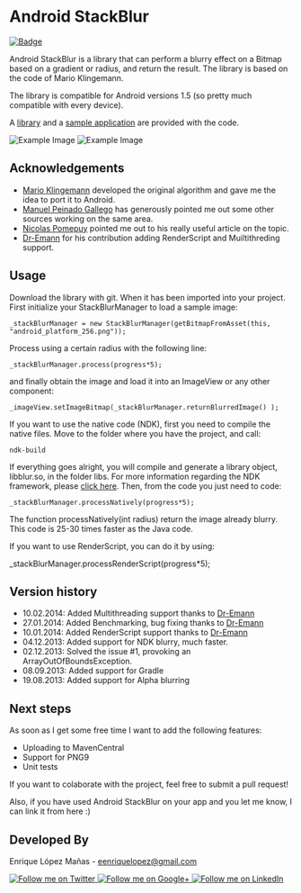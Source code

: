 Android StackBlur
=================
[![Badge](http://www.libtastic.com/static/osbadges/140.png)](http://www.libtastic.com/technology/140/)

Android StackBlur is a library that can perform a blurry effect on a Bitmap based on a gradient or radius, and return the result. The library is based on the code of Mario Klingemann. 

The library is compatible for Android versions 1.5 (so pretty much compatible with every device).

A [library][1] and a [sample application][2] are provided with the code.

![Example Image][3]
![Example Image][4]


Acknowledgements
--------------------
* [Mario Klingemann][5] developed the original algorithm and gave me the idea to port it to Android.
* [Manuel Peinado Gallego][6] has generously pointed me out some other sources working on the same area.
* [Nicolas Pomepuy][7] pointed me out to his really useful article on the topic.
* [Dr-Emann][9] for his contribution adding RenderScript and Muiltithreding support.

Usage
--------------------
Download the library with git. When it has been imported into your project. First initialize your StackBlurManager to load a sample image:

    _stackBlurManager = new StackBlurManager(getBitmapFromAsset(this, "android_platform_256.png"));

Process using a certain radius with the following line:

    _stackBlurManager.process(progress*5);

and finally obtain the image and load it into an ImageView or any other component:

    _imageView.setImageBitmap(_stackBlurManager.returnBlurredImage() );
    
If you want to use the native code (NDK), first you need to compile the native files. Move to the folder where you have the project, and call:
    
    ndk-build
    
If everything goes alright, you will compile and generate a library object, libblur.so, in the folder libs. For more information regarding the NDK framework, please [click here][8]. Then, from the code you just need to code:

    _stackBlurManager.processNatively(progress*5);

The function processNatively(int radius) return the image already blurry. This code is 25-30 times faster as the Java code.

If you want to use RenderScript, you can do it by using:

   _stackBlurManager.processRenderScript(progress*5);
   

Version history
--------------------
* 10.02.2014: Added Multithreading support thanks to [Dr-Emann][9]
* 27.01.2014: Added Benchmarking, bug fixing thanks to [Dr-Emann][9]
* 10.01.2014: Added RenderScript support thanks to [Dr-Emann][9]
* 04.12.2013: Added support for NDK blurry, much faster.
* 02.12.2013: Solved the issue #1, provoking an ArrayOutOfBoundsException.
* 08.09.2013: Added support for Gradle
* 19.08.2013: Added support for Alpha blurring

Next steps
--------------------
As soon as I get some free time I want to add the following features:

* Uploading to MavenCentral
* Support for PNG9
* Unit tests

If you want to colaborate with the project, feel free to submit a pull request! 

Also, if you have used Android StackBlur on your app and you let me know, I can link it from here :)

Developed By
--------------------

Enrique López Mañas - <eenriquelopez@gmail.com>

<a href="https://twitter.com/eenriquelopez">
  <img alt="Follow me on Twitter"
       src="https://raw.github.com/kikoso/android-stackblur/master/art/twitter.png" />
</a>
<a href="https://plus.google.com/103250453274111396206">
  <img alt="Follow me on Google+"
       src="https://raw.github.com/kikoso/android-stackblur/master/art/google-plus.png" />
</a>
<a href="http://de.linkedin.com/pub/enrique-l%C3%B3pez-ma%C3%B1as/15/4a9/876">
  <img alt="Follow me on LinkedIn"
       src="https://raw.github.com/kikoso/android-stackblur/master/art/linkedin.png" />

[1]: https://github.com/kikoso/android-stackblur/tree/master/StackBlur
[2]: https://github.com/kikoso/android-stackblur/tree/master/StackBlurDemo
[3]: https://raw.github.com/kikoso/android-stackblur/master/art/screenshot1.png
[4]: https://raw.github.com/kikoso/android-stackblur/master/art/screenshot2.png
[5]: http://www.quasimondo.com/
[6]: https://twitter.com/mpg2
[7]: http://nicolaspomepuy.fr/
[8]: http://developer.android.com/tools/sdk/ndk/index.html
[9]: https://github.com/Dr-Emann
